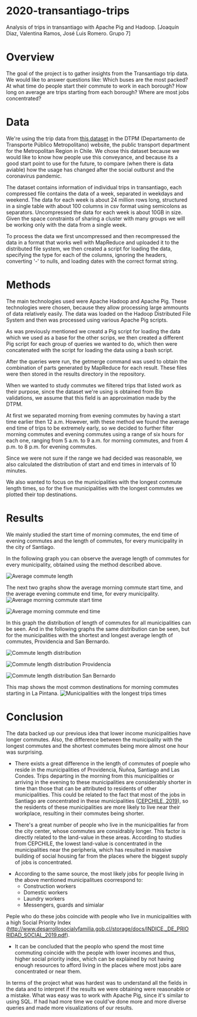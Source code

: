 # 2020-transantiago-trips
Analysis of trips in transantiago with Apache Pig and Hadoop. [Joaquín Diaz, Valentina Ramos, José Luis Romero. Grupo 7]

# Overview

<!-- State what is the main goal of the project. State what sorts of question(s) you want to answer or what sort of system you want to build. (Questions may be non-technical -- e.g., is there a global correlation between coffee consumption and research output -- so long as they require data analysis or other technical solutions.) -->

<!-- Esto es temporal, la idea es cambiarlo despues según que consultas hagamos -->
The goal of the project is to gather insights from the Transantiago trip data. We would like to answer questions like: Which buses are the most packed? At what time do people start their commute to work in each borough? How long on average are trips starting from each borough? Where are most jobs concentrated?

# Data

<!-- Describe the raw dataset that you considered for your project. Where did it come from? Why was it chosen? What information does it contain? What format was it in? What size was it? How many lines/records? Provide links. -->

We're using the trip data from [this dataset](http://www.dtpm.cl/index.php/documentos/matrices-de-viaje) in the DTPM (Departamento de Transporte Público Metropolitano) website, the public transport department for the Metropolitan Region in Chile. We chose this dataset because we would like to know how people use this conveyance, and because its a good start point to use for the future, to compare (when there is data aviable) how the usage has changed after the social outburst and the coronavirus pandemic.

The dataset contains information of individual trips in transantiago, each compressed file contains the data of a week, separated in weekdays and weekend. The data for each week is about 24 million rows long, structured in a single table with about 100 columns in csv format using semicolons as separators. Uncompressed the data for each week is about 10GB in size. Given the space constraints of sharing a cluster with many groups we will be working only with the data from a single week.

To process the data we first uncompressed and then recompressed the data in a format that works well with MapReduce and uploaded it to the distributed file system, we then created a script for loading the data, specifying the type for each of the columns, ignoring the headers, converting '-' to nulls, and loading dates with the correct format string. 

# Methods

<!-- Detail the methods used during the project. Provide an overview of the techniques/technologies used, why you used them and how you used them. Refer to the source-code delivered with the project. Describe any problems you encountered. -->

The main technologies used were Apache Hadoop and Apache Pig. These technologies were chosen, because they allow processing large ammounts of data relatively easily. The data was loaded on the Hadoop Distributed File System and then was processed using various Apache Pig scripts.

As was previously mentioned we creatd a Pig script for loading the data which we used as a base for the other scrips, we then created a different Pig script for each group of queries we wanted to do, which then were concatenated with the script for loading the data using a bash script.

After the queries were run, the getmerge command was used to obtain the combination of parts generated by MapReduce for each result. These files were then stored in the results directory in the repository.

When we wanted to study commutes we filtered trips that listed work as their purpose, since the dataset we're using is obtained from Bip validations, we assume that this field is an approximation made by the DTPM.

At first we separated morning from evening commutes by having a start time earlier then 12 a.m. However, with these method we found the  average end time of trips to be extremely early, so we decided to further filter morning commutes and evening commutes using a range of six hours for each one, ranging from 5 a.m. to 9 a.m. for morning commutes, and from 4 p.m. to 8 p.m. for evening commutes.

Since we were not sure if the range we had decided was reasonable, we also calculated the distribution of start and end times in intervals of 10 minutes.

We also wanted to focus on the municipalities with the longest commute length times, so for the five municipalities with the longest commutes we plotted their top destinations.

# Results

<!-- Detail the results of the project. Different projects will have different types of results; e.g., run-times or result sizes, evaluation of the methods you're comparing, the interface of the system you've built, and/or some of the results of the data analysis you conducted. -->

We mainly studied the start time of morning commutes, the end time of evening commutes and the length of commutes, for every municipality in the city of Santiago.

In the following graph you can observe the average length of commutes for every municipality, obtained using the method described above.

![Average commute length](visualizations/commutes/length.png)

The next two graphs show the average morning commute start time, and the average evening commute end time, for every municipality.
![Average morning commute start time](visualizations/commutes/time_start.png)


![Average morning commute end time](visualizations/commutes/time_start.png)

In this graph the distribution of length of commutes for all municipalities can be seen. And in the following graphs the same distribution can be seen, but for the municipalities with the shortest and longest average length of commutes, Providencia and San Bernardo.

![Commute length distribution](visualizations/commutes_intervals/commute_length/total.png)

![Commute length distribution Providencia](visualizations/commutes_intervals/commute_length/providencia.png)

![Commute length distribution San Bernardo](visualizations/commutes_intervals/commute_length/san_bernardo.png)

This map shows the most common destinations for morning commutes starting in La Pintana.
![Municipalities with the longest trips times](results/top5)

# Conclusion

<!-- Summarise main lessons learnt. What was easy? What was difficult? What could have been done better or more efficiently? -->

The data backed up our previous idea that lower income municipalities have longer commutes. Also, the difference between the municipality with the longest commutes and the shortest commutes being more almost one hour was surprising. 


- There exists a great difference in the length of commutes of poeple who reside in the municipalities of Providencia, Ñuñoa, Santiago and Las Condes. Trips departing in the morning from this municipalities or arriving in the evening to these municipalities are considerably shorter in time than those that can be attributed to residents of other municipalities. This could be related to the fact that most of the jobs in Santiago are concentrated in these municipalities ([CEPCHILE, 2019](https://www.cepchile.cl/cep/site/artic/20180405/asocfile/20180405120239/dpp_029_abril2018_srazmilic.pdf)), so the residents of these municipalities are more likely to live near their workplace, resulting in their commutes being shorter. 

<!-- - Existe una gran diferencia en los tiempos de translado hacia el lugar de trabajo de las personas que residen en las comunas de Providencia, Ñuñoa, Santiago y Las Condes, siendo estos tiempos mucho menores a los del resto de las comunas. Se llega a la conclusión de que en estas comunas se concentra la mayor cantidad de lugares de trabajo de Santiago, por lo que si una persona reside en estas comunas, lo más probable es que también trabaje dentro de estas y su traslado sea menor. Esto coincide con los datos de un estudio realizado con CEPCHILE el 2019 (https://www.cepchile.cl/cep/site/artic/20180405/asocfile/20180405120239/dpp_029_abril2018_srazmilic.pdf) -->

- There's a great number of people who live in the municipalities far from the city center, whose commutes are considrably longer. This factor is directly related to the land-value in these areas. According to studies from CEPCHILE, the lowest land-value is concentrated in the municipalities near the peripheria, which has resulted in massive building of social housing far from the places where the biggest supply of jobs is concentrated.

<!-- - Existe una gran cantidad de personas que residen en comunas periféricas, las cuales registran un mayor tiempo de traslado hacia sus lugares de trabajo. Este factor tiene relación directa con el valor de suelo de estas comunas. Según estudios de CEPCHILE, el menor valor de suelo se encuentra en las comunas más alejadas del centro de Santiago, lo que ha provocado una masiva construcción de viviendas sociales alejadas de los lugares donde se concentra la mayor oferta laboral. -->

- According to the same source, the most likely jobs for people living in the above mentioned municipalitues coorrespond to:
	- Construction workers
	- Domestic workers
	- Laundry workers
	- Messengers, guards and simialar

<!-- - Los trabajos más probables de las personas que residen en las comunas mencionadas en el punto anterior corresponden a:

	- Oficiales y operarios de la construcción
	- Personal que realiza labores domésticas y afines.
	- Personal que trabaja en lavanderías y tintorerías.
	- Mensajeros, porteros y afines. -->

Peple who do these jobs coincide with people who live in municipalities with a high Social Priority Index (http://www.desarrollosocialyfamilia.gob.cl/storage/docs/INDICE._DE_PRIORIDAD_SOCIAL_2019.pdf).

<!-- Personas que realizan estos trabajos coinciden con las personas que residen en comunas con mayor índice de prioridad social (http://www.desarrollosocialyfamilia.gob.cl/storage/docs/INDICE._DE_PRIORIDAD_SOCIAL_2019.pdf) -->

- It can be concluded that the peoplo who spend the most time commuting coincide with the people with lower incomes and thus, higher social priority index, which can be explained by not having enough resources to afford living in the places where most jobs aare concentrated or near them.

<!-- - Se puede concluir con todo lo mencionado anteriormente, que las personas que invierten más tiempo trasldándose a sus trabajos, coincide con las personas que suelen tener menores ingresos y por lo tanto mayor índice de prioridad social. Esto por no tener los recursos suficientes para residir en una comuna con alta concentración de oferta laboral o en una cercana a estas. -->

In terms of the project what was hardest was to understand all the fields in the data and to interpret if the results we were obtaining were reasonable or a mistake. What was easy was to work with Apache Pig, since it's similar to using SQL. If had had more time we could've done more and more diverse queries and made more visualizations of our results.

<!-- # Appendix -->

<!-- You can use this for key code snippets that you don't want to clutter the main text. -->
